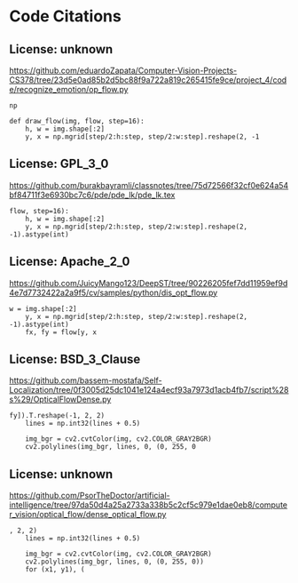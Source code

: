 # Code Citations

## License: unknown
https://github.com/eduardoZapata/Computer-Vision-Projects-CS378/tree/23d5e0ad85b2d5bc88f9a722a819c265415fe9ce/project_4/code/recognize_emotion/op_flow.py

```
np

def draw_flow(img, flow, step=16):
    h, w = img.shape[:2]
    y, x = np.mgrid[step/2:h:step, step/2:w:step].reshape(2, -1
```


## License: GPL_3_0
https://github.com/burakbayramli/classnotes/tree/75d72566f32cf0e624a54bf84711f3e6930bc7c6/pde/pde_lk/pde_lk.tex

```
flow, step=16):
    h, w = img.shape[:2]
    y, x = np.mgrid[step/2:h:step, step/2:w:step].reshape(2, -1).astype(int)
```


## License: Apache_2_0
https://github.com/JuicyMango123/DeepST/tree/90226205fef7dd11959ef9d4e7d7732422a2a9f5/cv/samples/python/dis_opt_flow.py

```
w = img.shape[:2]
    y, x = np.mgrid[step/2:h:step, step/2:w:step].reshape(2, -1).astype(int)
    fx, fy = flow[y, x
```


## License: BSD_3_Clause
https://github.com/bassem-mostafa/Self-Localization/tree/0f3005d25dc1041e124a4ecf93a7973d1acb4fb7/script%28s%29/OpticalFlowDense.py

```
fy]).T.reshape(-1, 2, 2)
    lines = np.int32(lines + 0.5)

    img_bgr = cv2.cvtColor(img, cv2.COLOR_GRAY2BGR)
    cv2.polylines(img_bgr, lines, 0, (0, 255, 0
```


## License: unknown
https://github.com/PsorTheDoctor/artificial-intelligence/tree/97da50d4a25a2733a338b5c2cf5c979e1dae0eb8/computer_vision/optical_flow/dense_optical_flow.py

```
, 2, 2)
    lines = np.int32(lines + 0.5)

    img_bgr = cv2.cvtColor(img, cv2.COLOR_GRAY2BGR)
    cv2.polylines(img_bgr, lines, 0, (0, 255, 0))
    for (x1, y1), (
```

